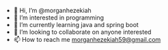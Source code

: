 - 👋 Hi, I’m @morganhezekiah
- 👀 I’m interested in programming
- 🌱 I’m currently learning java and spring boot
- 💞️ I’m looking to collaborate on anyone interested
- 📫 How to reach me morganhezekiah59@gmail.com

<!---
morganhezekiah/morganhezekiah is a ✨ special ✨ repository because its `README.md` (this file) appears on your GitHub profile.
You can click the Preview link to take a look at your changes.
--->

